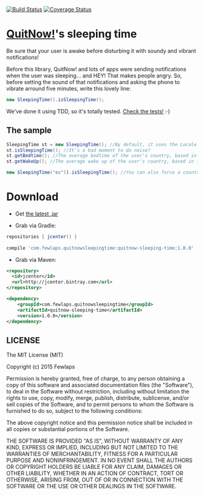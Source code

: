 [![Build Status](https://travis-ci.org/Fewlaps/quitnow-sleep-time.svg?branch=master)](https://travis-ci.org/Fewlaps/quitnow-sleep-time)
[![Coverage Status](https://coveralls.io/repos/Fewlaps/quitnow-sleep-time/badge.svg?branch=master&service=github)](https://coveralls.io/github/Fewlaps/quitnow-sleep-time?branch=master)

# [QuitNow!](http://quitnowapp.com)'s sleeping time
Be sure that your user is awake before disturbing it with soundy and vibrant notifications!

Before this library, QuitNow! and lots of apps were sending notifications when the user was sleeping... and HEY! That makes people angry. So, before setting the sound of that notifications and asking the phone to vibrate arround five minutes, write this lovely line:

```java
new SleepingTime().isSleepingTime();
```

We've done it using TDD, so it's totally tested. [Check the tests!](https://github.com/Fewlaps/quitnow-sleep-time/tree/master/src/test/java/com/fewlaps/quitnowsleepingtime) :·)

The sample
----------

```java
SleepingTime st = new SleepingTime(); //By default, it uses the Locale of the phone
st.isSleepingTime(); //It's a bad moment to do noise?
st.getBedtime(); //The average bedtime of the user's country, based in its Locale
st.getWakeUp(); //The average wake up of the user's country, based in its Locale

new SleepingTime("es")).isSleepingTime(); //You can also force a country code
```

# Download

* Get <a href="https://github.com/Fewlaps/quitnow-sleep-time/releases/download/v1.0/quitnow-sleeping-time-1.0.0.jar">the latest .jar</a> 

* Grab via Gradle:
```groovy
repositories { jcenter() }
    
compile 'com.fewlaps.quitnowsleepingtime:quitnow-sleeping-time:1.0.0'
```
* Grab via Maven:
```xml
<repository>
  <id>jcenter</id>
  <url>http://jcenter.bintray.com</url>
</repository>

<dependency>
    <groupId>com.fewlaps.quitnowsleepingtime</groupId>
    <artifactId>quitnow-sleeping-time</artifactId>
    <version>1.0.0</version>
</dependency>
```


## LICENSE ##

The MIT License (MIT)

Copyright (c) 2015 Fewlaps

Permission is hereby granted, free of charge, to any person obtaining a copy
of this software and associated documentation files (the "Software"), to deal
in the Software without restriction, including without limitation the rights
to use, copy, modify, merge, publish, distribute, sublicense, and/or sell
copies of the Software, and to permit persons to whom the Software is
furnished to do so, subject to the following conditions:

The above copyright notice and this permission notice shall be included in all
copies or substantial portions of the Software.

THE SOFTWARE IS PROVIDED "AS IS", WITHOUT WARRANTY OF ANY KIND, EXPRESS OR
IMPLIED, INCLUDING BUT NOT LIMITED TO THE WARRANTIES OF MERCHANTABILITY,
FITNESS FOR A PARTICULAR PURPOSE AND NONINFRINGEMENT. IN NO EVENT SHALL THE
AUTHORS OR COPYRIGHT HOLDERS BE LIABLE FOR ANY CLAIM, DAMAGES OR OTHER
LIABILITY, WHETHER IN AN ACTION OF CONTRACT, TORT OR OTHERWISE, ARISING FROM,
OUT OF OR IN CONNECTION WITH THE SOFTWARE OR THE USE OR OTHER DEALINGS IN THE
SOFTWARE.
